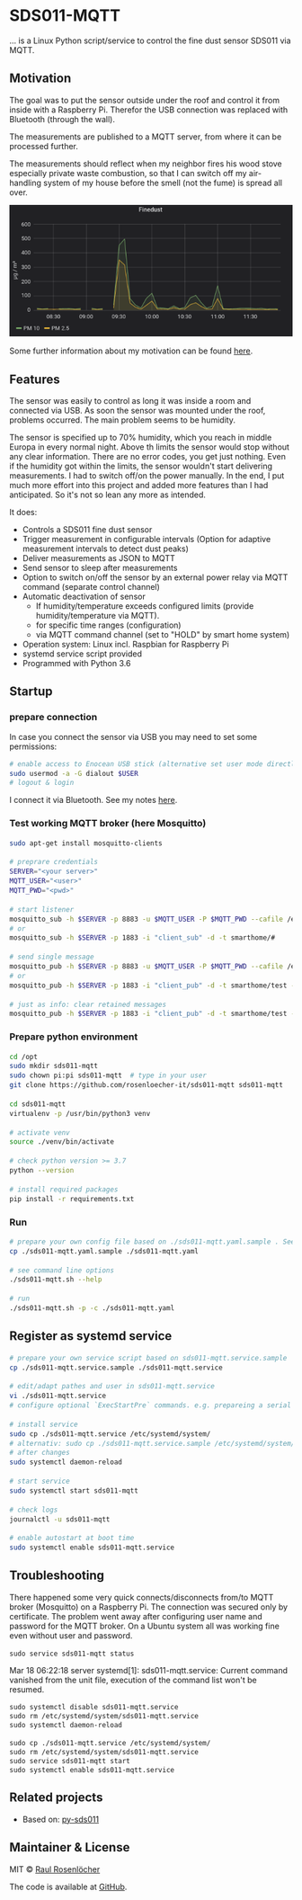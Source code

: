 # SDS011-MQTT

... is a Linux Python script/service to control the fine dust sensor SDS011 via MQTT. 


## Motivation 

The goal was to put the sensor outside under the roof and control it from inside with a Raspberry Pi. Therefor the USB connection was replaced with Bluetooth (through the wall).

The measurements are published to a MQTT server, from where it can be processed further. 

The measurements should reflect when my neighbor fires his wood stove especially private waste combustion, so that I can switch off my air-handling system of my house before the smell (not the fume) is spread all over.

  ![Screenshot Grafana](./doc/fume-grafana.png)

Some further information about my motivation can be found [here](./docs/MOTIVATION.md).


## Features

The sensor was easily to control as long it was inside a room and connected via USB. As soon the sensor was mounted under the roof, problems occurred. The main problem seems to be humidity. 

The sensor is specified up to 70% humidity, which you reach in middle Europa in every normal night. Above th limits the sensor would stop without any clear information. There are no error codes, you get just nothing. Even if the humidity got within the limits, the sensor wouldn't start delivering measurements. I had to switch off/on the power manually. In the end, I put much more effort into this project and added more features than I had anticipated. So it's not so lean any more as intended.

It does:
- Controls a SDS011 fine dust sensor
- Trigger measurement in configurable intervals (Option for adaptive measurement intervals to detect dust peaks)
- Deliver measurements as JSON to MQTT
- Send sensor to sleep after measurements
- Option to switch on/off the sensor by an external power relay via MQTT command (separate control channel)
- Automatic deactivation of sensor  
    - If humidity/temperature exceeds configured limits (provide humidity/temperature via MQTT).
    - for specific time ranges (configuration)
    - via MQTT command channel (set to "HOLD" by smart home system)
- Operation system: Linux incl. Raspbian for Raspberry Pi
- systemd service script provided
- Programmed with Python 3.6


## Startup

### prepare connection

In case you connect the sensor via USB you may need to set some permissions:  
```bash
# enable access to Enocean USB stick (alternative set user mode directly)
sudo usermod -a -G dialout $USER
# logout & login
```

I connect it via Bluetooth. See my notes [here](./docs/BLUETROOTH.md).


### Test working MQTT broker (here Mosquitto)
```bash
sudo apt-get install mosquitto-clients

# preprare credentials
SERVER="<your server>"
MQTT_USER="<user>"
MQTT_PWD="<pwd>"

# start listener
mosquitto_sub -h $SERVER -p 8883 -u $MQTT_USER -P $MQTT_PWD --cafile /etc/mosquitto/certs/ca.crt -i "client_sub" -d -t smarthome/#
# or
mosquitto_sub -h $SERVER -p 1883 -i "client_sub" -d -t smarthome/#

# send single message
mosquitto_pub -h $SERVER -p 8883 -u $MQTT_USER -P $MQTT_PWD --cafile /etc/mosquitto/certs/ca.crt -i "client_pub" -d -t smarthome/test -m "test_$(date)" -q 2
# or
mosquitto_pub -h $SERVER -p 1883 -i "client_pub" -d -t smarthome/test -m "test_$(date)" -q 2

# just as info: clear retained messages
mosquitto_pub -h $SERVER -p 1883 -i "client_pub" -d -t smarthome/test -n -r -d
```

### Prepare python environment
```bash
cd /opt
sudo mkdir sds011-mqtt
sudo chown pi:pi sds011-mqtt  # type in your user
git clone https://github.com/rosenloecher-it/sds011-mqtt sds011-mqtt

cd sds011-mqtt
virtualenv -p /usr/bin/python3 venv

# activate venv
source ./venv/bin/activate

# check python version >= 3.7
python --version

# install required packages
pip install -r requirements.txt
```


### Run

```bash
# prepare your own config file based on ./sds011-mqtt.yaml.sample . See comments!
cp ./sds011-mqtt.yaml.sample ./sds011-mqtt.yaml

# see command line options
./sds011-mqtt.sh --help

# run
./sds011-mqtt.sh -p -c ./sds011-mqtt.yaml
```

## Register as systemd service
```bash
# prepare your own service script based on sds011-mqtt.service.sample
cp ./sds011-mqtt.service.sample ./sds011-mqtt.service

# edit/adapt pathes and user in sds011-mqtt.service
vi ./sds011-mqtt.service
# configure optional `ExecStartPre` commands. e.g. prepareing a serial Bluetooth port

# install service
sudo cp ./sds011-mqtt.service /etc/systemd/system/
# alternativ: sudo cp ./sds011-mqtt.service.sample /etc/systemd/system//sds011-mqtt.service
# after changes
sudo systemctl daemon-reload

# start service
sudo systemctl start sds011-mqtt

# check logs
journalctl -u sds011-mqtt

# enable autostart at boot time
sudo systemctl enable sds011-mqtt.service
```


## Troubleshooting

There happened some very quick connects/disconnects from/to MQTT broker (Mosquitto) on a Raspberry Pi. The connection was secured only by certificate. The problem went away after configuring user name and password for the MQTT broker. On a Ubuntu system all was working fine even without user and password.

`sudo service sds011-mqtt status`

Mar 18 06:22:18 server systemd[1]: sds011-mqtt.service: Current command vanished from the unit file, execution of the command list won't be resumed.

```
sudo systemctl disable sds011-mqtt.service
sudo rm /etc/systemd/system/sds011-mqtt.service
sudo systemctl daemon-reload

sudo cp ./sds011-mqtt.service /etc/systemd/system/
sudo rm /etc/systemd/system/sds011-mqtt.service
sudo service sds011-mqtt start
sudo systemctl enable sds011-mqtt.service
```


## Related projects

- Based on: [py-sds011](https://github.com/ikalchev/py-sds011)


## Maintainer & License

MIT © [Raul Rosenlöcher](https://github.com/rosenloecher-it)

The code is available at [GitHub][home].

[home]: https://github.com/rosenloecher-it/sds011-mqtt

